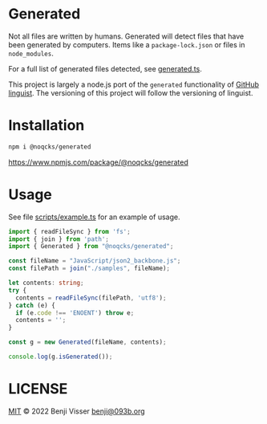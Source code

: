# Generated

Not all files are written by humans. Generated will detect files that have been
generated by computers. Items like a `package-lock.json` or files in `node_modules`.

For a full list of generated files detected, see [generated.ts](lib/generated.ts).

This project is largely a node.js port of the `generated` functionality of [GitHub linguist](https://github.com/github/linguist). The versioning of this project will follow the versioning of linguist.

# Installation

```bash
npm i @noqcks/generated
```

https://www.npmjs.com/package/@noqcks/generated

# Usage

See file [scripts/example.ts](scripts/example.ts) for an example of usage.

```typescript
import { readFileSync } from 'fs';
import { join } from 'path';
import { Generated } from "@noqcks/generated";

const fileName = "JavaScript/json2_backbone.js";
const filePath = join("./samples", fileName);

let contents: string;
try {
  contents = readFileSync(filePath, 'utf8');
} catch (e) {
  if (e.code !== 'ENOENT') throw e;
  contents = '';
}

const g = new Generated(fileName, contents);

console.log(g.isGenerated());
```

# LICENSE

[MIT](LICENSE) © 2022 Benji Visser <benji@093b.org>
